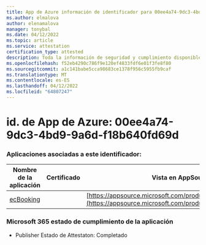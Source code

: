 ```yaml
---
title: App de Azure información de identificador para 00ee4a74-9dc3-4bd9-9a6d-f18b640fd69d
ms.author: elmalova
author: elenamalova
manager: tonybal
ms.date: 04/12/2022
ms.topic: article
ms.service: attestation
certification_type: attested
description: Toda la información de seguridad y cumplimiento disponible para 00ee4a74-9dc3-4bd9-9a6d-f18b640fd69d.
ms.openlocfilehash: f52eb4290c786f9e120ef4833fdf6e01f3fe8f80
ms.sourcegitcommit: a1c141babe5cca98683ce1378f956c5955fb9caf
ms.translationtype: MT
ms.contentlocale: es-ES
ms.lasthandoff: 04/12/2022
ms.locfileid: "64807247"
---
```

# <a name="azure-app-id-00ee4a74-9dc3-4bd9-9a6d-f18b640fd69d"></a>id. de App de Azure: 00ee4a74-9dc3-4bd9-9a6d-f18b640fd69d


### <a name="apps-associated-with-this-id"></a>Aplicaciones asociadas a este identificador:
| **Nombre de la aplicación** | **Certificado** | **Vista en AppSource** |
|--------------|---------------|-----------------------|
| [ecBooking](../forward/WA200002096.md) |  | [https://appsource.microsoft.com/product/office/WA200002096](https://appsource.microsoft.com/product/office/WA200002096) |

### <a name="microsoft-365-app-compliance-status"></a>Microsoft 365 estado de cumplimiento de la aplicación
- Publisher Estado de Attestaton: Completado
